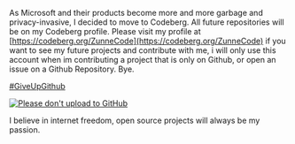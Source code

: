 As Microsoft and their products become more and more garbage and privacy-invasive, I decided to move to Codeberg. All future repositories will be on my Codeberg profile. Please visit my profile at [https://codeberg.org/ZunneCode](https://codeberg.org/ZunneCode) if you want to see my future projects and contribute with me, i will only use this account when im contributing a project that is only on Github, or open an issue on a Github Repository. Bye.

[#GiveUpGithub](https://sfconservancy.org/GiveUpGitHub)

[![Please don't upload to GitHub](https://nogithub.codeberg.page/badge.svg)](https://nogithub.codeberg.page)

I believe in internet freedom, open source projects will always be my passion.
